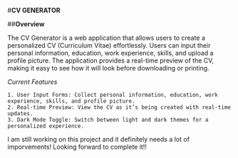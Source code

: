 #**CV GENERATOR**   

##**Overview**

The CV Generator is a web application that allows users to create a personalized CV (Curriculum Vitae) effortlessly. Users can input their personal information, education, work experience, skills, and upload a profile picture. The application provides a real-time preview of the CV, making it easy to see how it will look before downloading or printing.

*Current Features*

    1. User Input Forms: Collect personal information, education, work experience, skills, and profile picture.
    2. Real-time Preview: View the CV as it’s being created with real-time updates.
    3. Dark Mode Toggle: Switch between light and dark themes for a personalized experience.
I am still working on this project and it definitely needs a lot of imporvements! Looking forward to complete it!!
